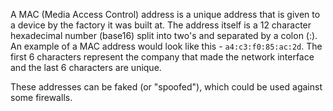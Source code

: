 A MAC (Media Access Control) address is a unique address that is given to a device by the factory it was built at.
The address itself is a 12 character hexadecimal number (base16) split into two's and separated by a colon (:).
An example of a MAC address would look like this - `a4:c3:f0:85:ac:2d`.
The first 6 characters represent the company that made the network interface and the last 6 characters are unique.

These addresses can be faked (or "spoofed"), which could be used against some firewalls.